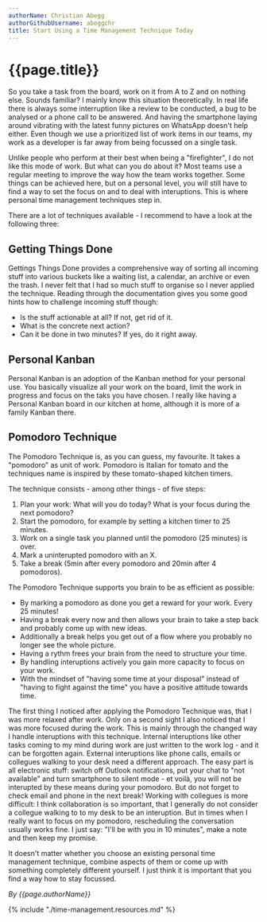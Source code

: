 ```yaml
---
authorName: Christian Abegg
authorGithubUsername: abeggchr
title: Start Using a Time Management Technique Today
---
```

# {{page.title}}

So you take a task from the board, work on it from A to Z and on nothing else. Sounds familiar? I mainly know this situation theoretically. In real life there is always some interruption like a review to be conducted, a bug to be analysed or a phone call to be answered. And having the smartphone laying around vibrating with the latest funny pictures on WhatsApp doesn't help either. Even though we use a prioritized list of work items in our teams, my work as a developer is far away from being focussed on a single task. 

Unlike people who perform at their best when being a "firefighter", I do not like this mode of work. But what can you do about it? Most teams use a regular meeting to improve the way how the team works together. Some things can be achieved here, but on a personal level, you will still have to find a way to set the focus on and to deal with interuptions. This is where personal time management techniques step in.

There are a lot of techniques available - I recommend to have a look at the following three:

## Getting Things Done

Gettings Things Done provides a comprehensive way of sorting all incoming stuff into various buckets like a waiting list, a calendar, an archive or even the trash. I never felt that I had so much stuff to organise so I never applied the technique. Reading through the documentation gives you some good hints how to challenge incoming stuff though:
* Is the stuff actionable at all? If not, get rid of it.
* What is the concrete next action?
* Can it be done in two minutes? If yes, do it right away.

## Personal Kanban 

Personal Kanban is an adoption of the Kanban method for your personal use. You basically visualize all your work on the board, limit the work in progress and focus on the taks you have chosen. I really like having a Personal Kanban board in our kitchen at home, although it is more of a family Kanban there.

## Pomodoro Technique

The Pomodoro Technique is, as you can guess, my favourite. It takes a "pomodoro" as unit of work. Pomodoro is Italian for tomato and the techniques name is inspired by these tomato-shaped kitchen timers. 

The technique consists - among other things - of five steps:
1. Plan your work: What will you do today? What is your focus during the next pomodoro?
2. Start the pomodoro, for example by setting a kitchen timer to 25 minutes.
3. Work on a single task you planned until the pomodoro (25 minutes) is over.
4. Mark a uninterupted pomodoro with an X.
5. Take a break (5min after every pomodoro and 20min after 4 pomodoros).

The Pomodoro Technique supports you brain to be as efficient as possible:
* By marking a pomodoro as done you get a reward for your work. Every 25 minutes!
* Having a break every now and then allows your brain to take a step back and probably come up with new ideas.
* Additionally a break helps you get out of a flow where you probably no longer see the whole picture.
* Having a rythm frees your brain from the need to structure your time.
* By handling interuptions actively you gain more capacity to focus on your work.
* With the mindset of "having some time at your disposal" instead of "having to fight against the time" you have a positive attitude towards time.

The first thing I noticed after applying the Pomodoro Technique was, that I was more relaxed after work. Only on a second sight I also noticed that I was more focused during the work. This is mainly through the changed way I handle interuptions with this technique. Internal interuptions like other tasks coming to my mind during work are just written to the work log - and it can be forgotten again. External interuptions like phone calls, emails or collegues walking to your desk need a different approach. The easy part is all electronic stuff: switch off Outlook notifications, put your chat to "not available" and turn smartphone to silent mode - et voilà, you will not be interupted by these means during your pomodoro. But do not forget to check email and phone in the next break! Working with collegues is more difficult: I think collaboration is so important, that I generally do not consider a collegue walking to to my desk to be an interuption. But in times when I really want to focus on my pomodoro, rescheduling the conversation usually works fine. I just say: "I'll be with you in 10 minutes", make a note and then keep my promise.

It doesn't matter whether you choose an existing personal time management technique, combine aspects of them or come up with something completely different yourself. I just think it is important that you find a way how to stay focussed.

*By {{page.authorName}}*

{% include "./time-management.resources.md" %}